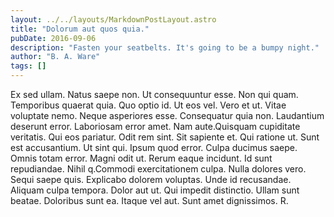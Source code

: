 ```yaml
---
layout: ../../layouts/MarkdownPostLayout.astro
title: "Dolorum aut quos quia."
pubDate: 2016-09-06
description: "Fasten your seatbelts. It's going to be a bumpy night."
author: "B. A. Ware"
tags: []
---
```


Ex sed ullam. Natus saepe non. Ut consequuntur esse. Non qui quam. Temporibus quaerat quia. Quo optio id. Ut eos vel. Vero et ut. Vitae voluptate nemo. Neque asperiores esse. Consequatur quia non. Laudantium deserunt error. Laboriosam error amet. Nam aute.Quisquam cupiditate veritatis. Qui eos pariatur. Odit rem sint. Sit sapiente et. Qui ratione ut. Sunt est accusantium. Ut sint qui. Ipsum quod error. Culpa ducimus saepe. Omnis totam error. Magni odit ut. Rerum eaque incidunt. Id sunt repudiandae. Nihil q.Commodi exercitationem culpa. Nulla dolores vero. Sequi saepe quis. Explicabo dolorem voluptas. Unde id recusandae. Aliquam culpa tempora. Dolor aut ut. Qui impedit distinctio. Ullam sunt beatae. Doloribus sunt ea. Itaque vel aut. Sunt amet dignissimos. R.

